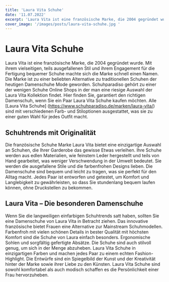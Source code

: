 ```yaml
---
title: 'Laura Vita Schuhe'
date: '11.07.2022'
excerpt: 'Laura Vita ist eine französische Marke, die 2004 gegründet wurde. Mit ihrem vielseitigen, teils ausgefallenen Stil und ihrem Engagement für die Fertigung bequemer Schuhe machte sich die Marke schnell einen Namen.'
cover_image: '/images/posts/laura-vita-schuhe.jpg '
---
```




# Laura Vita Schuhe
Laura Vita ist eine französische Marke, die 2004 gegründet wurde. Mit ihrem vielseitigen, teils ausgefallenen Stil und ihrem Engagement für die Fertigung bequemer Schuhe machte sich die Marke schnell einen Namen. Die Marke ist zu einer beliebten Alternative zu traditionellen Schuhen der heutigen Damenschuhe Mode geworden. Schuhparadiso gehört zu einer der wenigen Schuhe Online Shops in der man eine riesige Auswahl der Laura Vita Kollektion findet. Hier finden Sie, garantiert den richtigen Damenschuh, wenn Sie ein Paar Laura Vita Schuhe kaufen möchten. Alle [Laura Vita Schuhe] (https://www.schuhparadiso.de/marken/laura-vita/) sind mit verschiedenen Farb- und Stiloptionen ausgestattet, was sie zu einer guten Wahl für jedes Outfit macht.

## Schuhtrends mit Originalität
Die französische Schuhe Marke Laura Vita bietet eine einzigartige Auswahl an Schuhen, die Ihrer Garderobe das gewisse Etwas verleihen. Ihre Schuhe werden aus edlen Materialien, wie feinstem Leder hergestellt und teils von Hand gearbeitet, was weniger Verschwendung in der Umwelt bedeutet. Sie werden die ausgefallene Stile und die farbenfrohen Designs lieben. Die Damenschuhe sind bequem und leicht zu tragen, was sie perfekt für den Alltag macht. Jedes Paar ist entworfen und getestet, um Komfort und Langlebigkeit zu gewährleisten, so dass Sie stundenlang bequem laufen können, ohne Druckstellen zu bekommen.

## Laura Vita – Die besonderen Damenschuhe
Wenn Sie die langweiligen einfarbigen Schuhtrends satt haben, sollten Sie eine Damenschuhe von Laura Vita in Betracht ziehen. Das innovative französische bietet Frauen eine Alternative zur Mainstream Schuhmodellen. Farbenfroh mit vielen schönen Details in bester Qualität mit höchsten Komfort sind die Schuhe von Laura einfach besonders. Ergonomische Sohlen und sorgfältig gefertigte Absätze. Die Schuhe sind auch stilvoll genug, um sich in der Menge abzuheben.
Laura Vita Schuhe in einzigartigen Farben und machen jedes Paar zu einem echten Fashion-Highlight. Die Entwürfe sind ein Spiegelbild der Kunst und der Kreativität hinter der Marke sowie ihrer Liebe zu den Künsten.
Laura Vita Schuhe sind sowohl komfortabel als auch modisch schaffen es die Persönlichkeit einer Frau hervorzuheben.
